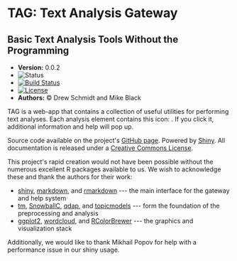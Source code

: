 # TAG: Text Analysis Gateway

## Basic Text Analysis Tools Without the Programming

* **Version:** 0.0.2
* ![Status](http://img.shields.io/badge/status-In_development_%28UNSTABLE%29-red.svg?style=flat)
* [![Build Status](https://travis-ci.org/XSEDEScienceGateways/textgateway.png)](https://travis-ci.org/XSEDEScienceGateways/textgateway)
* [![License](http://img.shields.io/badge/license-AGPL--3-orange.svg?style=flat)](https://www.gnu.org/licenses/agpl-3.0.html)
* **Authors:** &copy; Drew Schmidt and Mike Black


TAG is a web-app that contains a collection of useful utilities for
performing text analyses.  Each analysis element contains this icon:
<i title='Help' class='glyphicon glyphicon-question-sign'></i>.
If you click it, additional information and help will pop up.

Source code available on the project's [GitHub page](https://github.com/XSEDEScienceGateways/textgateway).
Powered by [Shiny](http://www.rstudio.com/shiny/).
All documentation is released under a
<a href="http://creativecommons.org/licenses/by-sa/4.0/" target="_blank">Creative Commons License</a>.
<img alt="" style="border-width:0" src="img/cc.png">

This project's rapid creation would not have been possible without
the numerous excellent R packages available to us.  We wish to
acknowledge these and thank the authors for their work:

* [shiny](http://cran.r-project.org/web/packages/shiny/index.html), [markdown](http://cran.r-project.org/web/packages/markdown/index.html), and [rmarkdown](http://cran.r-project.org/web/packages/rmarkdown/index.html) --- the main interface for the gateway and help system
* [tm](http://cran.r-project.org/web/packages/tm/index.html), [SnowballC](http://cran.r-project.org/web/packages/SnowballC/index.html), [qdap](http://cran.r-project.org/web/packages/qdap/index.html), and [topicmodels](http://cran.r-project.org/web/packages/topicmodels/index.html) --- form the foundation of the preprocessing and analysis
* [ggplot2](http://cran.r-project.org/web/packages/ggplot2/index.html), [wordcloud](http://cran.r-project.org/web/packages/wordcloud/index.html), and [RColorBrewer](http://cran.r-project.org/web/packages/RColorBrewer/index.html) --- the graphics and visualization stack

Additionally, we would like to thank Mikhail Popov for help with
a performance issue in our shiny usage.